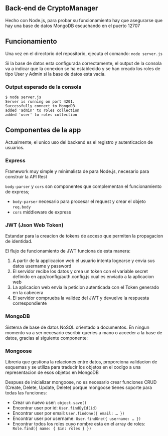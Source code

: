 ## Back-end de CryptoManager

Hecho con Node.js, para probar su funcionamiento hay que asegurarse que hay una base de datos MongoDB escuchando en el puerto 12707


## Funcionamiento

Una vez en el directorio del repositorio, ejecuta el comando:
`node server.js`

Si la base de datos esta configurada correctamente, el output de la consola va a indicar que la conexion se ha establecido y se han creado los roles de tipo User y Admin si la base de datos esta vacia.

### Output esperado de la consola
```
$ node server.js
Server is running on port 4201.
Successfully connect to MongoDB.
added 'admin' to roles collection
added 'user' to roles collection
```

## Componentes de la app

Actualmente, el unico uso del backend es el registro y autenticacion de usuarios.

### Express

Framework muy simple y minimalista de para Node.js, necesario para construir la API Rest

`body-parser` y `cors` son componentes que complementan el funcionamiento de express;
* `body-parser` necesario para procesar el request y crear el objeto `req.body`
* `cors` middleware de express

### JWT (Json Web Token)

Estandar para la creacion de tokens de acceso que permiten la propagacion de identidad.

El flujo de funcionamiento de JWT funciona de esta manera:
1. A partir de la applicacion web el usuario intenta logearse y envia sus datos username y password
2. El servidor recibe los datos y crea un token con el variable secret definido en app/config/auth.config.js cual es enviado a la aplicacion web
3. La aplicacion web envia la peticion autenticada con el Token generado en la cabecera
4. El servidor comprueba la validez del JWT y devuelve la respuesta correspondiente

### MongoDB

Sistema de base de datos NoSQL orientado a documentos. En ningun momento va a ser necesario escribir queries a mano o acceder a la base de datos, gracias al siguiente componente:

### Mongoose

Libreria que gestiona la relaciones entre datos, proporciona validacion de esquemas y se utiliza para traducir los objetos en el codigo a una representacion de esos objetos en MongoDB

Despues de inicializar mongoose, no es necesario crear funciones CRUD (Create, Delete, Update, Delete) porque mongoose tienes soporte para todas las funciones:

* Crear un nuevo user: `object.save()`
* Encontrar user por id: `User.findById(id)`
* Encontrar user por email: `User.findOne({ email: … })`
* Encontrar user por username: `User.findOne({ username: … })`
* Encontrar todos los roles cuyo nombre esta en el array de roles:` Role.find({ name: { $in: roles } })`
